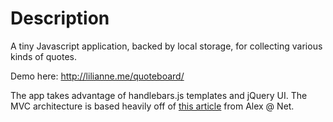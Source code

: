 # Description

A tiny Javascript application, backed by local storage, for collecting various kinds of quotes.

Demo here: http://lilianne.me/quoteboard/

The app takes advantage of handlebars.js templates and jQuery UI. The MVC architecture is based heavily off of [this article](http://www.alexatnet.com/content/model-view-controller-mvc-javascript) from Alex @ Net.
